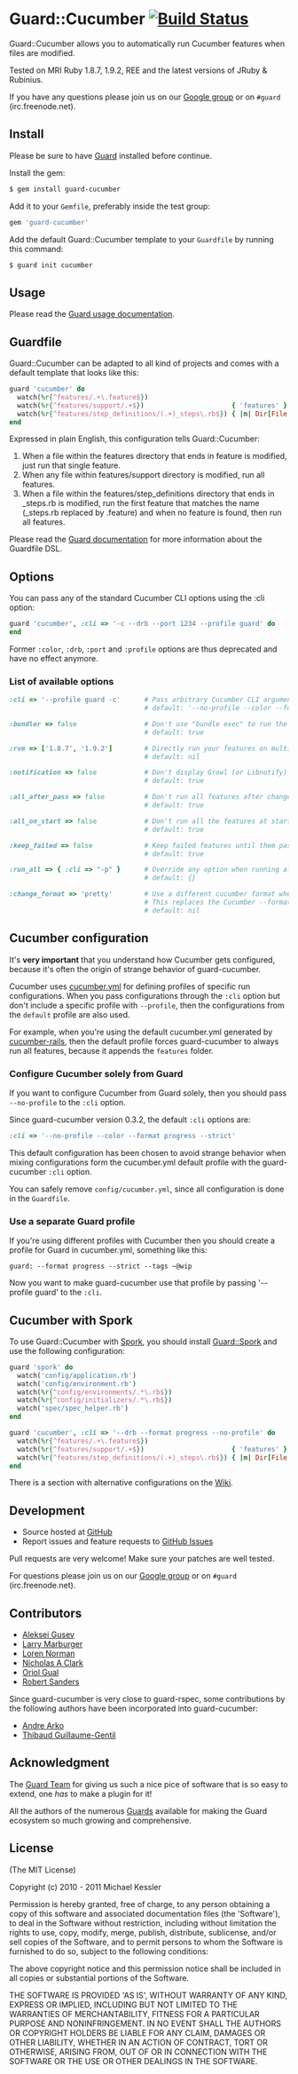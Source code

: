 # Guard::Cucumber [![Build Status](http://travis-ci.org/netzpirat/guard-cucumber.png)](http://travis-ci.org/netzpirat/guard-cucumber)

Guard::Cucumber allows you to automatically run Cucumber features when files are modified.

Tested on MRI Ruby 1.8.7, 1.9.2, REE and the latest versions of JRuby & Rubinius.

If you have any questions please join us on our [Google group](http://groups.google.com/group/guard-dev) or on `#guard` (irc.freenode.net).

## Install

Please be sure to have [Guard](https://github.com/guard/guard) installed before continue.

Install the gem:

```bash
$ gem install guard-cucumber
```

Add it to your `Gemfile`, preferably inside the test group:

```ruby
gem 'guard-cucumber'
```

Add the default Guard::Cucumber template to your `Guardfile` by running this command:

```bash
$ guard init cucumber
```

## Usage

Please read the [Guard usage documentation](https://github.com/guard/guard#readme).

## Guardfile

Guard::Cucumber can be adapted to all kind of projects and comes with a default template that looks like this:

```ruby
guard 'cucumber' do
  watch(%r{^features/.+\.feature$})
  watch(%r{^features/support/.+$})                      { 'features' }
  watch(%r{^features/step_definitions/(.+)_steps\.rb$}) { |m| Dir[File.join("**/#{m[1]}.feature")][0] || 'features' }
end
```

Expressed in plain English, this configuration tells Guard::Cucumber:

1. When a file within the features directory that ends in feature is modified, just run that single feature.
2. When any file within features/support directory is modified, run all features.
3. When a file within the features/step_definitions directory that ends in \_steps.rb is modified,
run the first feature that matches the name (\_steps.rb replaced by .feature) and when no feature is found,
then run all features.

Please read the [Guard documentation](http://github.com/guard/guard#readme) for more information about the Guardfile DSL.

## Options

You can pass any of the standard Cucumber CLI options using the :cli option:

```ruby
guard 'cucumber', :cli => '-c --drb --port 1234 --profile guard' do
end
```

Former `:color`, `:drb`, `:port` and `:profile` options are thus deprecated and have no effect anymore.

### List of available options

```ruby
:cli => '--profile guard -c'      # Pass arbitrary Cucumber CLI arguments, 
                                  # default: '--no-profile --color --format progress --strict'

:bundler => false                 # Don't use "bundle exec" to run the Cucumber command
                                  # default: true

:rvm => ['1.8.7', '1.9.2']        # Directly run your features on multiple ruby versions
                                  # default: nil

:notification => false            # Don't display Growl (or Libnotify) notification
                                  # default: true

:all_after_pass => false          # Don't run all features after changed features pass
                                  # default: true

:all_on_start => false            # Don't run all the features at startup
                                  # default: true

:keep_failed => false             # Keep failed features until them pass
                                  # default: true

:run_all => { :cli => "-p" }      # Override any option when running all specs
                                  # default: {}

:change_format => 'pretty'        # Use a different cucumber format when running individual features
                                  # This replaces the Cucumber --format option within the :cli option
                                  # default: nil
```

## Cucumber configuration

It's **very important** that you understand how Cucumber gets configured, because it's often the origin of
strange behavior of guard-cucumber.

Cucumber uses [cucumber.yml](https://github.com/cucumber/cucumber/wiki/cucumber.yml) for defining profiles
of specific run configurations. When you pass configurations through the `:cli` option but don't include a
specific profile with `--profile`, then the configurations from the `default` profile are also used.

For example, when you're using the default cucumber.yml generated by [cucumber-rails](https://github.com/cucumber/cucumber-rails),
then the default profile forces guard-cucumber to always run all features, because it appends the `features` folder.

### Configure Cucumber solely from Guard

If you want to configure Cucumber from Guard solely, then you should pass `--no-profile` to the `:cli` option.

Since guard-cucumber version 0.3.2, the default `:cli` options are:

```ruby
:cli => '--no-profile --color --format progress --strict'
```

This default configuration has been chosen to avoid strange behavior when mixing configurations form
the cucumber.yml default profile with the guard-cucumber `:cli` option.

You can safely remove `config/cucumber.yml`, since all configuration is done in the `Guardfile`.

### Use a separate Guard profile

If you're using different profiles with Cucumber then you should create a profile for Guard in cucumber.yml,
something like this:

```
guard: --format progress --strict --tags ~@wip
```

Now you want to make guard-cucumber use that profile by passing '--profile guard' to the `:cli`.

## Cucumber with Spork

To use Guard::Cucumber with [Spork](https://github.com/timcharper/spork), you should install
[Guard::Spork](https://github.com/guard/guard-spork) and use the following configuration:

```ruby
guard 'spork' do
  watch('config/application.rb')
  watch('config/environment.rb')
  watch(%r{^config/environments/.*\.rb$})
  watch(%r{^config/initializers/.*\.rb$})
  watch('spec/spec_helper.rb')
end

guard 'cucumber', :cli => '--drb --format progress --no-profile' do
  watch(%r{^features/.+\.feature$})
  watch(%r{^features/support/.+$})                      { 'features' }
  watch(%r{^features/step_definitions/(.+)_steps\.rb$}) { |m| Dir[File.join("**/#{m[1]}.feature")][0] || 'features' }
end
```

There is a section with alternative configurations on the [Wiki](https://github.com/netzpirat/guard-cucumber/wiki/Spork-configurations).

## Development

- Source hosted at [GitHub](https://github.com/netzpirat/guard-cucumber)
- Report issues and feature requests to [GitHub Issues](https://github.com/netzpirat/guard-cucumber/issues)

Pull requests are very welcome! Make sure your patches are well tested.

For questions please join us on our [Google group](http://groups.google.com/group/guard-dev) or on `#guard` (irc.freenode.net).

## Contributors

* [Aleksei Gusev](https://github.com/hron)
* [Larry Marburger](https://github.com/lmarburger)
* [Loren Norman](https://github.com/lorennorman)
* [Nicholas A Clark](https://github.com/NickClark)
* [Oriol Gual](https://github.com/oriolgual)
* [Robert Sanders](https://github.com/robertzx)

Since guard-cucumber is very close to guard-rspec, some contributions by the following authors have been
incorporated into guard-cucumber:

* [Andre Arko](https://github.com/indirect)
* [Thibaud Guillaume-Gentil](https://github.com/thibaudgg)

## Acknowledgment

The [Guard Team](https://github.com/guard/guard/contributors) for giving us such a nice pice of software
that is so easy to extend, one *has* to make a plugin for it!

All the authors of the numerous [Guards](http://github.com/guard) available for making the Guard ecosystem
so much growing and comprehensive.

## License

(The MIT License)

Copyright (c) 2010 - 2011 Michael Kessler

Permission is hereby granted, free of charge, to any person obtaining
a copy of this software and associated documentation files (the
'Software'), to deal in the Software without restriction, including
without limitation the rights to use, copy, modify, merge, publish,
distribute, sublicense, and/or sell copies of the Software, and to
permit persons to whom the Software is furnished to do so, subject to
the following conditions:

The above copyright notice and this permission notice shall be
included in all copies or substantial portions of the Software.

THE SOFTWARE IS PROVIDED 'AS IS', WITHOUT WARRANTY OF ANY KIND,
EXPRESS OR IMPLIED, INCLUDING BUT NOT LIMITED TO THE WARRANTIES OF
MERCHANTABILITY, FITNESS FOR A PARTICULAR PURPOSE AND NONINFRINGEMENT.
IN NO EVENT SHALL THE AUTHORS OR COPYRIGHT HOLDERS BE LIABLE FOR ANY
CLAIM, DAMAGES OR OTHER LIABILITY, WHETHER IN AN ACTION OF CONTRACT,
TORT OR OTHERWISE, ARISING FROM, OUT OF OR IN CONNECTION WITH THE
SOFTWARE OR THE USE OR OTHER DEALINGS IN THE SOFTWARE.
